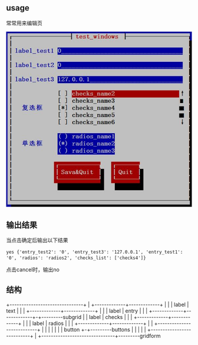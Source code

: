 # 

## usage

常常用来编辑页

![Screenshot](images/test.jpg)

## 输出结果

当点击确定后输出以下结果
```
yes {'entry_test2': '0', 'entry_test3': '127.0.0.1', 'entry_test1': '0', 'radios': 'radios2', 'checks_list': ['checks4']}
```
点击cancel时，输出no

## 结构

+-------------------------------+
| +-------------+-------------+ |
| |  label      |   text      | |
| +-------------+-------------+ |
| |  label      |   entry     | |
| +-------------+-------------+-+---------subgrid
| |  label      |   checks    | |
| +-------------+-------------+ |
| |  label      |   radios    | |
| +-------------+-------------+ |
| +---------------------------+ |
| |                           | |
| |          button           +-+---------buttons
| |                           | |
| +---------------------------+ |
+-------------------------------+---------gridform
